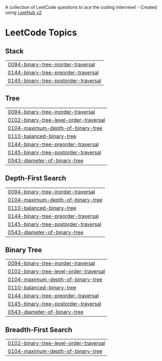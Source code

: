A collection of LeetCode questions to ace the coding interview! - Created using [LeetHub v2](https://github.com/arunbhardwaj/LeetHub-2.0)
<!---LeetCode Topics Start-->
# LeetCode Topics
## Stack
|  |
| ------- |
| [0094-binary-tree-inorder-traversal](https://github.com/GautamGohel/LeetCode/tree/master/0094-binary-tree-inorder-traversal) |
| [0144-binary-tree-preorder-traversal](https://github.com/GautamGohel/LeetCode/tree/master/0144-binary-tree-preorder-traversal) |
| [0145-binary-tree-postorder-traversal](https://github.com/GautamGohel/LeetCode/tree/master/0145-binary-tree-postorder-traversal) |
## Tree
|  |
| ------- |
| [0094-binary-tree-inorder-traversal](https://github.com/GautamGohel/LeetCode/tree/master/0094-binary-tree-inorder-traversal) |
| [0102-binary-tree-level-order-traversal](https://github.com/GautamGohel/LeetCode/tree/master/0102-binary-tree-level-order-traversal) |
| [0104-maximum-depth-of-binary-tree](https://github.com/GautamGohel/LeetCode/tree/master/0104-maximum-depth-of-binary-tree) |
| [0110-balanced-binary-tree](https://github.com/GautamGohel/LeetCode/tree/master/0110-balanced-binary-tree) |
| [0144-binary-tree-preorder-traversal](https://github.com/GautamGohel/LeetCode/tree/master/0144-binary-tree-preorder-traversal) |
| [0145-binary-tree-postorder-traversal](https://github.com/GautamGohel/LeetCode/tree/master/0145-binary-tree-postorder-traversal) |
| [0543-diameter-of-binary-tree](https://github.com/GautamGohel/LeetCode/tree/master/0543-diameter-of-binary-tree) |
## Depth-First Search
|  |
| ------- |
| [0094-binary-tree-inorder-traversal](https://github.com/GautamGohel/LeetCode/tree/master/0094-binary-tree-inorder-traversal) |
| [0104-maximum-depth-of-binary-tree](https://github.com/GautamGohel/LeetCode/tree/master/0104-maximum-depth-of-binary-tree) |
| [0110-balanced-binary-tree](https://github.com/GautamGohel/LeetCode/tree/master/0110-balanced-binary-tree) |
| [0144-binary-tree-preorder-traversal](https://github.com/GautamGohel/LeetCode/tree/master/0144-binary-tree-preorder-traversal) |
| [0145-binary-tree-postorder-traversal](https://github.com/GautamGohel/LeetCode/tree/master/0145-binary-tree-postorder-traversal) |
| [0543-diameter-of-binary-tree](https://github.com/GautamGohel/LeetCode/tree/master/0543-diameter-of-binary-tree) |
## Binary Tree
|  |
| ------- |
| [0094-binary-tree-inorder-traversal](https://github.com/GautamGohel/LeetCode/tree/master/0094-binary-tree-inorder-traversal) |
| [0102-binary-tree-level-order-traversal](https://github.com/GautamGohel/LeetCode/tree/master/0102-binary-tree-level-order-traversal) |
| [0104-maximum-depth-of-binary-tree](https://github.com/GautamGohel/LeetCode/tree/master/0104-maximum-depth-of-binary-tree) |
| [0110-balanced-binary-tree](https://github.com/GautamGohel/LeetCode/tree/master/0110-balanced-binary-tree) |
| [0144-binary-tree-preorder-traversal](https://github.com/GautamGohel/LeetCode/tree/master/0144-binary-tree-preorder-traversal) |
| [0145-binary-tree-postorder-traversal](https://github.com/GautamGohel/LeetCode/tree/master/0145-binary-tree-postorder-traversal) |
| [0543-diameter-of-binary-tree](https://github.com/GautamGohel/LeetCode/tree/master/0543-diameter-of-binary-tree) |
## Breadth-First Search
|  |
| ------- |
| [0102-binary-tree-level-order-traversal](https://github.com/GautamGohel/LeetCode/tree/master/0102-binary-tree-level-order-traversal) |
| [0104-maximum-depth-of-binary-tree](https://github.com/GautamGohel/LeetCode/tree/master/0104-maximum-depth-of-binary-tree) |
<!---LeetCode Topics End-->